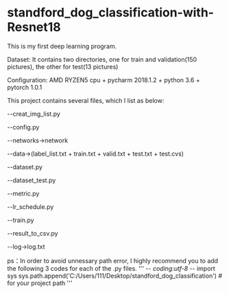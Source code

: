 # standford_dog_classification-with-Resnet18
This is my first deep learning program.

Dataset: It contains two directories, one for train and validation(150 pictures), the other for test(13 pictures)

Configuration: AMD RYZEN5 cpu + pycharm 2018.1.2 + python 3.6 + pytorch 1.0.1  

This project contains several files, which I list as below:

--creat_img_list.py

--config.py

--networks->network

--data->(label_list.txt + train.txt + valid.txt + test.txt + test.cvs)

--dataset.py

--dataset_test.py

--metric.py

--lr_schedule.py

--train.py

--result_to_csv.py

--log->log.txt

ps：In order to avoid unnessary path error, I highly recommend you to add the following 3 codes for each of the .py files.
'''
 -*- coding:utf-8 -*-
 import sys
 sys.path.append('C:/Users/111/Desktop/standford_dog_classification')  # for your project path
'''
